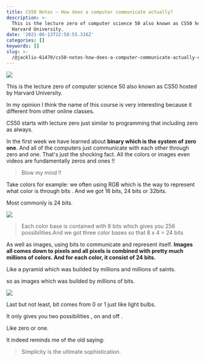 ```yaml
---
title: CS50 Notes — How does a computer communicate actually?
description: >-
  This is the lecture zero of computer science 50 also known as CS50 hosted by
  Harvard University.
date: '2021-06-13T22:58:55.316Z'
categories: []
keywords: []
slug: >-
  /@jackliu-61470/cs50-notes-how-does-a-computer-communicate-actually-cb7a4473cb34
---
```


![](C:\Users\s6263\OneDrive\桌面\medium\posts\md_1709892859090\img\1__zzqrWO__9wJEApG__DityUow.jpeg)

This is the lecture zero of computer science 50 also known as CS50 hosted by Harvard University.

In my opinion I think the name of this course is very interesting because it different from other online classes.

CS50 starts with lecture zero just similar to programming that including zero as always.

In the first week we have learned about **binary which is the system of zero one**. And all of the computers just communicate with each other through zero and one. That's just the shocking fact. All the colors or images even videos are fundamentally zeros and ones !!

> Blow my mind !!

Take colors for example: we often using RGB which is the way to represent what color is through bits . And we got 16 bits, 24 bits or 32bits.

Most commonly is 24 bits.

![](C:\Users\s6263\OneDrive\桌面\medium\posts\md_1709892859090\img\1__spHyPCpT2lmXpjomqsDuAQ.png)

> Each color base is contained with 8 bits which gives you 256 possibilities.And we got three color bases so that 8 x 4 = 24 bits

As well as images, using bits to communicate and represent itself. **Images all comes down to pixels and all pixels is combined with pretty much millions of colors. And for each color, it consist of 24 bits.**

Like a pyramid which was builded by millions and millions of saints.

so as images which was builded by millions of bits.

![](C:\Users\s6263\OneDrive\桌面\medium\posts\md_1709892859090\img\1__Rh0dnNMrIgPuX6LI__DMNTQ.jpeg)

Last but not least, bit comes from 0 or 1 just like light bulbs.

It only gives you two possibilities , on and off .

Like zero or one.

It indeed reminds me of the old saying:

> Simplicity is the ultimate sophistication.
